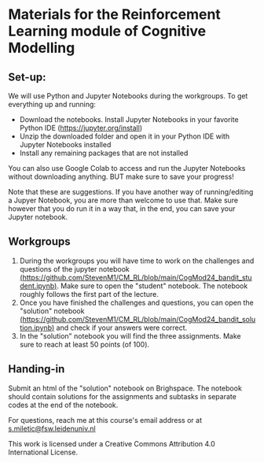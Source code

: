 # Materials for the Reinforcement Learning module of Cognitive Modelling


## Set-up:

We will use Python and Jupyter Notebooks during the workgroups. To get everything up and running:
- Download the notebooks. Install Jupyter Notebooks in your favorite Python IDE (https://jupyter.org/install)
- Unzip the downloaded folder and open it in your Python IDE with Jupyter Notebooks installed
- Install any remaining packages that are not installed

You can also use Google Colab to access and run the Jupyter Notebooks without downloading anything. BUT make sure to save your progress!

Note that these are suggestions. If you have another way of running/editing a Jupyer Notebook, you are more than welcome to use that. Make sure however that you do run it in a way that, in the end, you can save your Jupyter notebook.

## Workgroups
1. During the workgroups you will have time to work on the challenges and questions of the jupyter notebook [(https://github.com/StevenM1/CM_RL/blob/main/CogMod24_bandit_student.ipynb)](https://github.com/StevenM1/CM_RL/blob/main/CogMod24_bandit_student.ipynb). Make sure to open the "student" notebook. The notebook roughly follows the first part of the lecture.
2. Once you have finished the challenges and questions, you can open the "solution" notebook [(https://github.com/StevenM1/CM_RL/blob/main/CogMod24_bandit_solution.ipynb)](https://github.com/StevenM1/CM_RL/blob/main/CogMod24_bandit_student.ipynb) and check if your answers were correct.
3. In the "solution" notebook you will find the three assignments. Make sure to reach at least 50 points (of 100).

## Handing-in

Submit an html of the "solution" notebook on Brighspace. The notebook should contain solutions for the assignments and subtasks in separate codes at the end of the notebook.

For questions, reach me at this course's email address or at s.miletic@fsw.leidenuniv.nl

This work is licensed under a Creative Commons Attribution 4.0 International License.
